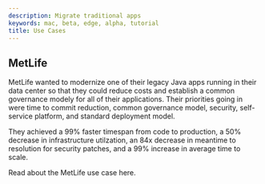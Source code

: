 ```yaml
---
description: Migrate traditional apps
keywords: mac, beta, edge, alpha, tutorial
title: Use Cases
---
```


## MetLife

MetLife wanted to modernize one of their legacy Java apps running in their data
center so that they could reduce costs and establish a common governance modely
for all of their applications. Their priorities going in were time to commit reduction, common governance model, security, self-service platform, and standard deployment model.

They achieved a 99% faster timespan from code to production, a 50% decrease in infrastructure utilzation, an 84x decrease in meantime to resolution for security patches, and a 99% increase in average time to scale.

Read about the MetLife use case here.

